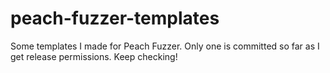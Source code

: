 # peach-fuzzer-templates
Some templates I made for Peach Fuzzer.
Only one is committed so far as I get release permissions. Keep checking!
